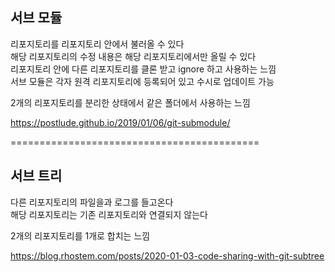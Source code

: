 ## 서브 모듈
리포지토리를 리포지토리 안에서 불러올 수 있다  
해당 리포지토리의 수정 내용은 해당 리포지토리에서만 올릴 수 있다  
리포지토리 안에 다른 리포지토리를 클론 받고 ignore 하고 사용하는 느낌  
서브 모듈은 각자 원격 리포지토리에 등록되어 있고 수시로 업데이트 가능  

2개의 리포지토리를 분리한 상태에서 같은 폴더에서 사용하는 느낌  

https://postlude.github.io/2019/01/06/git-submodule/

===========================================

## 서브 트리
다른 리포지토리의 파일을과 로그를 들고온다  
해당 리포지토리는 기존 리포지토리와 연결되지 않는다  

2개의 리포지토리를 1개로 합치는 느낌  

https://blog.rhostem.com/posts/2020-01-03-code-sharing-with-git-subtree
